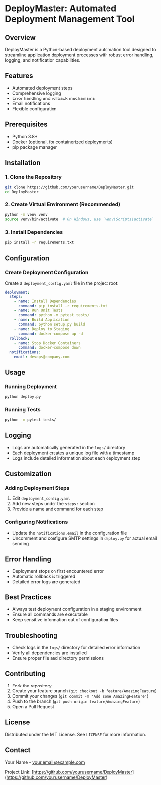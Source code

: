 # DeployMaster: Automated Deployment Management Tool

## Overview
DeployMaster is a Python-based deployment automation tool designed to streamline application deployment processes with robust error handling, logging, and notification capabilities.

## Features
- Automated deployment steps
- Comprehensive logging
- Error handling and rollback mechanisms
- Email notifications
- Flexible configuration

## Prerequisites
- Python 3.8+
- Docker (optional, for containerized deployments)
- pip package manager

## Installation

### 1. Clone the Repository
```bash
git clone https://github.com/yourusername/DeployMaster.git
cd DeployMaster
```

### 2. Create Virtual Environment (Recommended)
```bash
python -m venv venv
source venv/bin/activate  # On Windows, use `venv\Scripts\activate`
```

### 3. Install Dependencies
```bash
pip install -r requirements.txt
```

## Configuration

### Create Deployment Configuration
Create a `deployment_config.yaml` file in the project root:

```yaml
deployment:
  steps:
    - name: Install Dependencies
      command: pip install -r requirements.txt
    - name: Run Unit Tests
      command: python -m pytest tests/
    - name: Build Application
      command: python setup.py build
    - name: Deploy to Staging
      command: docker-compose up -d
  rollback:
    - name: Stop Docker Containers
      command: docker-compose down
  notifications:
    email: devops@company.com
```

## Usage

### Running Deployment
```bash
python deploy.py
```

### Running Tests
```bash
python -m pytest tests/
```

## Logging
- Logs are automatically generated in the `logs/` directory
- Each deployment creates a unique log file with a timestamp
- Logs include detailed information about each deployment step

## Customization

### Adding Deployment Steps
1. Edit `deployment_config.yaml`
2. Add new steps under the `steps:` section
3. Provide a name and command for each step

### Configuring Notifications
- Update the `notifications.email` in the configuration file
- Uncomment and configure SMTP settings in `deploy.py` for actual email sending

## Error Handling
- Deployment stops on first encountered error
- Automatic rollback is triggered
- Detailed error logs are generated

## Best Practices
- Always test deployment configuration in a staging environment
- Ensure all commands are executable
- Keep sensitive information out of configuration files

## Troubleshooting
- Check logs in the `logs/` directory for detailed error information
- Verify all dependencies are installed
- Ensure proper file and directory permissions

## Contributing
1. Fork the repository
2. Create your feature branch (`git checkout -b feature/AmazingFeature`)
3. Commit your changes (`git commit -m 'Add some AmazingFeature'`)
4. Push to the branch (`git push origin feature/AmazingFeature`)
5. Open a Pull Request

## License
Distributed under the MIT License. See `LICENSE` for more information.

## Contact
Your Name - your.email@example.com

Project Link: [https://github.com/yourusername/DeployMaster](https://github.com/yourusername/DeployMaster)